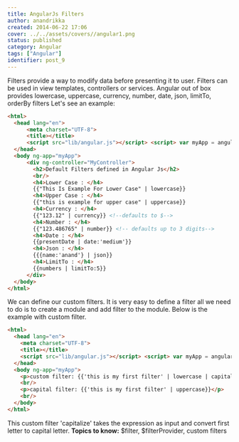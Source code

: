 ```yaml
---
title: AngularJs Filters
author: anandrikka
created: 2014-06-22 17:06
cover: ../../assets/covers//angular1.png
status: published
category: Angular
tags: ["Angular"]
identifier: post_9
---
```

Filters provide a way to modify data before presenting it to user. Filters can be used in view templates, controllers or services. Angular out of box provides lowercase, uppercase, currency, number, date, json, limitTo, orderBy filters Let's see an example:

```html
<html>
  <head lang="en">
      <meta charset="UTF-8">
      <title></title>
      <script src="lib/angular.js"></script> <script> var myApp = angular.module("myApp",[]); myApp.controller("MyController",function($rootScope, $scope){ $rootScope.presentDate = new Date(); $scope.numbers = [1, 2, 3, 4 ,5 ,6, 7, 8, 9, 0]; }); </script>
  </head>
  <body ng-app="myApp">
      <div ng-controller="MyController">
        <h2>Default Filters defined in Angular Js</h2>
        <br/>
        <h4>Lower Case : </h4>
        {{"This Is Example For Lower Case" | lowercase}}
        <h4>Upper Case : </h4>
        {{"this is example for upper case" | uppercase}}
        <h4>Currency : </h4>
        {{"123.12" | currency}} <!--defaults to $-->
        <h4>Number : </h4>
        {{"123.486765" | number}} <!-- defaults up to 3 digits-->
        <h4>Date : </h4>
        {{presentDate | date:'medium'}}
        <h4>Json : </h4>
        {{{name:'anand'} | json}}
        <h4>LimitTo : </h4>
        {{numbers | limitTo:5}}
      </div>
  </body>
</html>
```

We can define our custom filters. It is very easy to define a filter all we need to do is to create a module and add filter to the module. Below is the example with custom filter.

```html
<html>
  <head lang="en">
    <meta charset="UTF-8">
    <title></title>
    <script src="lib/angular.js"></script> <script> var myApp = angular.module("myApp", []); var capitalize = myApp.filter('capitalize', function(){ return function(input){ if(input){ return input[0].toUpperCase() + input.slice(1); } }; }); </script>
  </head>
  <body ng-app="myApp">
    <p>custom filter: {{'this is my first filter' | lowercase | capitalize}}</p>
    <br/>
    <p>capital filter: {{'this is my first filter' | uppercase}}</p>
    <br/>
  </body>
</html>
```

This custom filter 'capitalize' takes the expression as input and convert first letter to capital letter. **Topics to know:** $filter, $filterProvider, custom filters
